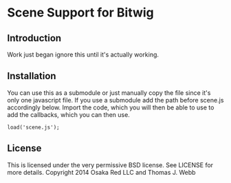Scene Support for Bitwig
========================

Introduction
------------

Work just began ignore this until it's actually working.

Installation
------------

You can use this as a submodule or just manually copy the file since it's only one javascript file.
If you use a submodule add the path before scene.js accordingly below.
Import the code, which you will then be able to use to add the callbacks, which you can then use. 

    load('scene.js');

License
-------

This is licensed under the very permissive BSD license. See LICENSE for more details.
Copyright 2014 Osaka Red LLC and Thomas J. Webb
